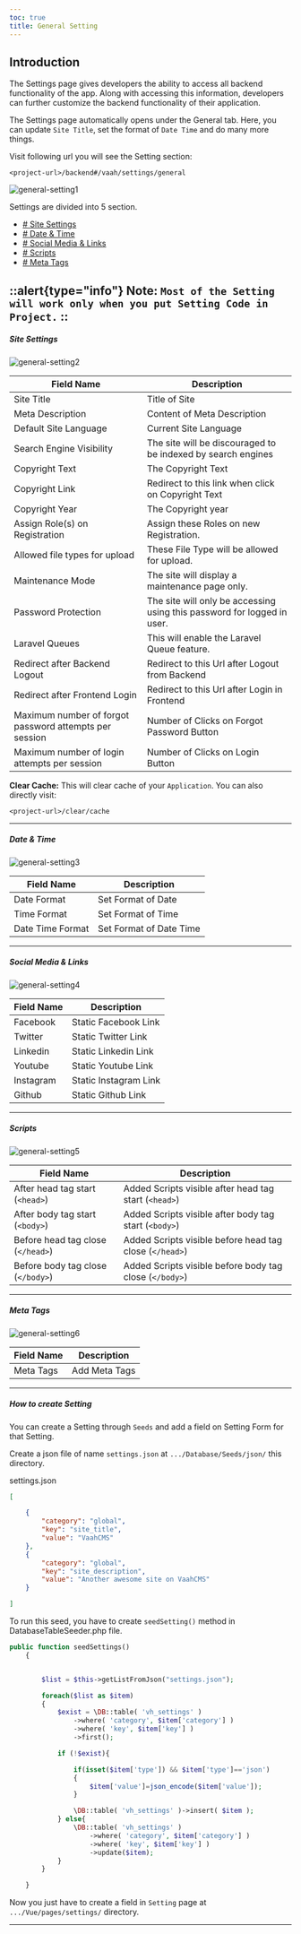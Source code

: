```yaml
---
toc: true
title: General Setting
---
```

## Introduction


The Settings page gives developers the ability to access all backend functionality of the app. Along with accessing this information, developers can further customize the backend functionality of their application.

The Settings page automatically opens under the General tab. Here, you can update `Site Title`, set the format of `Date Time` and do many more things.

Visit following url you will see the Setting section:


```
<project-url>/backend#/vaah/settings/general
```

<img src="/images/general-setting-1.png" alt="general-setting1">

Settings are divided into 5 section.

- [# Site Settings](#site-settings)
- [# Date & Time](#date-time)
- [# Social Media & Links](#social-media-links)
- [# Scripts](#scripts)
- [# Meta Tags](#meta-tags)

 
::alert{type="info"}
**Note:** `Most of the Setting will work only when you put Setting Code in Project.`
::
------


##### Site Settings

<img src="/images/general-setting-2.png" alt="general-setting2">

| Field Name                                             | Description                                                  |
| ------------------------------------------------------ | ------------------------------------------------------------ |
| Site Title                                             | Title of Site                                                |
| Meta Description                                       | Content of Meta Description                                  |
| Default Site Language                                  | Current Site Language                                        |
| Search Engine Visibility                               | The site will be discouraged to be indexed by search engines |
| Copyright Text                                         | The Copyright Text                                           |
| Copyright Link                                         | Redirect to this link when click on Copyright Text           |
| Copyright Year                                         | The Copyright year                                           |
| Assign Role(s) on Registration                         | Assign these Roles on new Registration.                      |
| Allowed file types for upload                          | These File Type will be allowed for upload.                  |
| Maintenance Mode                                       | The site will display a maintenance page only.               |
| Password Protection                                    | The site will only be accessing using this password for logged in user. |
| Laravel Queues                                         | This will enable the Laravel Queue feature.                  |
| Redirect after Backend Logout                          | Redirect to this Url after Logout from Backend               |
| Redirect after Frontend Login                          | Redirect to this Url after Login in Frontend                 |
| Maximum number of forgot password attempts per session | Number of Clicks on Forgot Password Button                   |
| Maximum number of login attempts per session           | Number of Clicks on Login Button                             |


**Clear Cache:** This will clear cache of your `Application`. You can also directly visit:

```
<project-url>/clear/cache
```

------


##### Date & Time

<img src="/images/general-setting-3.png" alt="general-setting3">

| Field Name       | Description             |
| ---------------- | ----------------------- |
| Date Format      | Set Format of Date      |
| Time Format      | Set Format of Time      |
| Date Time Format | Set Format of Date Time |



------


##### Social Media & Links

<img src="/images/general-setting-4.png" alt="general-setting4">

| Field Name | Description           |
| ---------- | --------------------- |
| Facebook   | Static Facebook Link  |
| Twitter    | Static Twitter Link   |
| Linkedin   | Static Linkedin Link  |
| Youtube    | Static Youtube Link   |
| Instagram  | Static Instagram Link |
| Github     | Static Github Link    |



------



##### Scripts

<img src="/images/general-setting-5.png" alt="general-setting5">

| Field Name                      | Description                                           |
| ------------------------------- | ----------------------------------------------------- |
| After head tag start (``<head>``)   | Added Scripts visible after head tag start (``<head>``)   |
| After body tag start (``<body>``)   | Added Scripts visible after body tag start (``<body>``)   |
| Before head tag close (``</head>``) | Added Scripts visible before head tag close (``</head>``) |
| Before body tag close (``</body>``) | Added Scripts visible before body tag close (``</body>``) |



------



##### Meta Tags

<img src="/images/general-setting-6.png" alt="general-setting6">

| Field Name | Description   |
| ---------- | ------------- |
| Meta Tags  | Add Meta Tags |



------



##### How to create Setting

You can create a Setting through `Seeds` and add a field on Setting Form for that Setting.

Create a json file of name `settings.json` at `.../Database/Seeds/json/` this directory.

settings.json

```json
[

    {
        "category": "global",
        "key": "site_title",
        "value": "VaahCMS"
    },
    {
        "category": "global",
        "key": "site_description",
        "value": "Another awesome site on VaahCMS"
    }

]
```

To run this seed, you have to create `seedSetting()` method in DatabaseTableSeeder.php file.

```php
public function seedSettings()
    {


        $list = $this->getListFromJson("settings.json");

        foreach($list as $item)
        {
            $exist = \DB::table( 'vh_settings' )
                ->where( 'category', $item['category'] )
                ->where( 'key', $item['key'] )
                ->first();

            if (!$exist){

                if(isset($item['type']) && $item['type']=='json')
                {
                    $item['value']=json_encode($item['value']);
                }

                \DB::table( 'vh_settings' )->insert( $item );
            } else{
                \DB::table( 'vh_settings' )
                    ->where( 'category', $item['category'] )
                    ->where( 'key', $item['key'] )
                    ->update($item);
            }
        }

    }
```

Now you just have to create a field in `Setting` page at `.../Vue/pages/settings/` directory.

------

